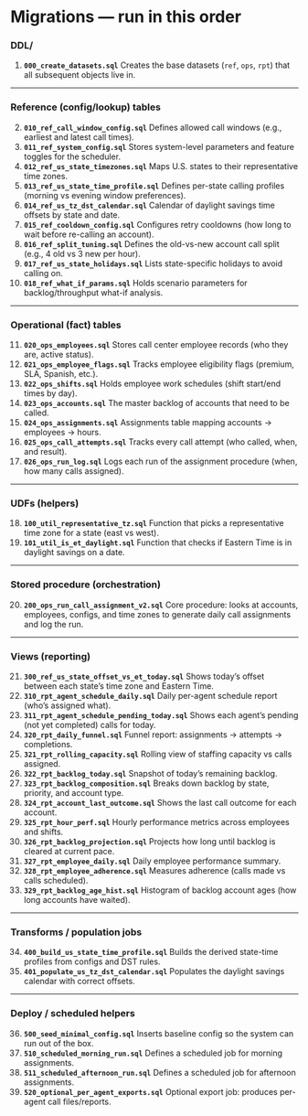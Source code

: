 
# Migrations — run in this order

### DDL/
1. **`000_create_datasets.sql`**
   Creates the base datasets (`ref`, `ops`, `rpt`) that all subsequent objects live in.

---

### Reference (config/lookup) tables

2. **`010_ref_call_window_config.sql`**
   Defines allowed call windows (e.g., earliest and latest call times).
3. **`011_ref_system_config.sql`**
   Stores system-level parameters and feature toggles for the scheduler.
4. **`012_ref_us_state_timezones.sql`**
   Maps U.S. states to their representative time zones.
5. **`013_ref_us_state_time_profile.sql`**
   Defines per-state calling profiles (morning vs evening window preferences).
6. **`014_ref_us_tz_dst_calendar.sql`**
   Calendar of daylight savings time offsets by state and date.
7. **`015_ref_cooldown_config.sql`**
   Configures retry cooldowns (how long to wait before re-calling an account).
8. **`016_ref_split_tuning.sql`**
   Defines the old-vs-new account call split (e.g., 4 old vs 3 new per hour).
9. **`017_ref_us_state_holidays.sql`**
   Lists state-specific holidays to avoid calling on.
10. **`018_ref_what_if_params.sql`**
    Holds scenario parameters for backlog/throughput what-if analysis.

---

### Operational (fact) tables

11. **`020_ops_employees.sql`**
    Stores call center employee records (who they are, active status).
12. **`021_ops_employee_flags.sql`**
    Tracks employee eligibility flags (premium, SLA, Spanish, etc.).
13. **`022_ops_shifts.sql`**
    Holds employee work schedules (shift start/end times by day).
14. **`023_ops_accounts.sql`**
    The master backlog of accounts that need to be called.
15. **`024_ops_assignments.sql`**
    Assignments table mapping accounts → employees → hours.
16. **`025_ops_call_attempts.sql`**
    Tracks every call attempt (who called, when, and result).
17. **`026_ops_run_log.sql`**
    Logs each run of the assignment procedure (when, how many calls assigned).

---

### UDFs (helpers)

18. **`100_util_representative_tz.sql`**
    Function that picks a representative time zone for a state (east vs west).
19. **`101_util_is_et_daylight.sql`**
    Function that checks if Eastern Time is in daylight savings on a date.

---

### Stored procedure (orchestration)

20. **`200_ops_run_call_assignment_v2.sql`**
    Core procedure: looks at accounts, employees, configs, and time zones to generate daily call assignments and log the run.

---

### Views (reporting)

21. **`300_ref_us_state_offset_vs_et_today.sql`**
    Shows today’s offset between each state’s time zone and Eastern Time.
22. **`310_rpt_agent_schedule_daily.sql`**
    Daily per-agent schedule report (who’s assigned what).
23. **`311_rpt_agent_schedule_pending_today.sql`**
    Shows each agent’s pending (not yet completed) calls for today.
24. **`320_rpt_daily_funnel.sql`**
    Funnel report: assignments → attempts → completions.
25. **`321_rpt_rolling_capacity.sql`**
    Rolling view of staffing capacity vs calls assigned.
26. **`322_rpt_backlog_today.sql`**
    Snapshot of today’s remaining backlog.
27. **`323_rpt_backlog_composition.sql`**
    Breaks down backlog by state, priority, and account type.
28. **`324_rpt_account_last_outcome.sql`**
    Shows the last call outcome for each account.
29. **`325_rpt_hour_perf.sql`**
    Hourly performance metrics across employees and shifts.
30. **`326_rpt_backlog_projection.sql`**
    Projects how long until backlog is cleared at current pace.
31. **`327_rpt_employee_daily.sql`**
    Daily employee performance summary.
32. **`328_rpt_employee_adherence.sql`**
    Measures adherence (calls made vs calls scheduled).
33. **`329_rpt_backlog_age_hist.sql`**
    Histogram of backlog account ages (how long accounts have waited).

---

### Transforms / population jobs

34. **`400_build_us_state_time_profile.sql`**
    Builds the derived state-time profiles from configs and DST rules.
35. **`401_populate_us_tz_dst_calendar.sql`**
    Populates the daylight savings calendar with correct offsets.

---

### Deploy / scheduled helpers

36. **`500_seed_minimal_config.sql`**
    Inserts baseline config so the system can run out of the box.
37. **`510_scheduled_morning_run.sql`**
    Defines a scheduled job for morning assignments.
38. **`511_scheduled_afternoon_run.sql`**
    Defines a scheduled job for afternoon assignments.
39. **`520_optional_per_agent_exports.sql`**
    Optional export job: produces per-agent call files/reports.


